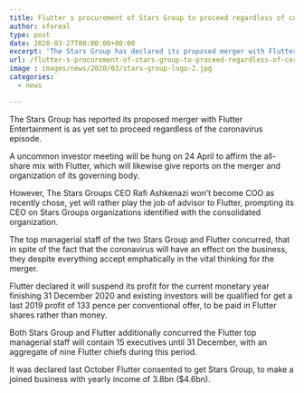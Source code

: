 ```yaml
---
title: Flutter s procurement of Stars Group to proceed regardless of coronavirus concern
author: xforeal 
type: post
date: 2020-03-27T00:00:00+00:00
excerpt: 'The Stars Group has declared its proposed merger with Flutter Entertainment is as yet set to proceed regardless of the coronavirus outbreak '
url: /flutter-s-procurement-of-stars-group-to-proceed-regardless-of-coronavirus-concern/
image : images/news/2020/03/stars-group-logo-2.jpg
categories:
  - news

---
```

The Stars Group has reported its proposed merger with Flutter Entertainment is as yet set to proceed regardless of the coronavirus episode. 

A uncommon investor meeting will be hung on 24 April to affirm the all-share mix with Flutter, which will likewise give reports on the merger and organization of its governing body. 

However, The Stars Groups CEO Rafi Ashkenazi won&#8217;t become COO as recently chose, yet will rather play the job of advisor to Flutter, prompting its CEO on Stars Groups organizations identified with the consolidated organization. 

The top managerial staff of the two Stars Group and Flutter concurred, that in spite of the fact that the coronavirus will have an effect on the business, they despite everything accept emphatically in the vital thinking for the merger. 

Flutter declared it will suspend its profit for the current monetary year finishing 31 December 2020 and existing investors will be qualified for get a last 2019 profit of 133 pence per conventional offer, to be paid in Flutter shares rather than money. 

Both Stars Group and Flutter additionally concurred the Flutter top managerial staff will contain 15 executives until 31 December, with an aggregate of nine Flutter chiefs during this period. 

It was declared last October Flutter consented to get Stars Group, to make a joined business with yearly income of 3.8bn ($4.6bn).